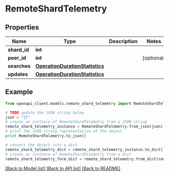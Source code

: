 # RemoteShardTelemetry


## Properties
Name | Type | Description | Notes
------------ | ------------- | ------------- | -------------
**shard_id** | **int** |  | 
**peer_id** | **int** |  | [optional] 
**searches** | [**OperationDurationStatistics**](OperationDurationStatistics.md) |  | 
**updates** | [**OperationDurationStatistics**](OperationDurationStatistics.md) |  | 

## Example

```python
from openapi_client.models.remote_shard_telemetry import RemoteShardTelemetry

# TODO update the JSON string below
json = "{}"
# create an instance of RemoteShardTelemetry from a JSON string
remote_shard_telemetry_instance = RemoteShardTelemetry.from_json(json)
# print the JSON string representation of the object
print RemoteShardTelemetry.to_json()

# convert the object into a dict
remote_shard_telemetry_dict = remote_shard_telemetry_instance.to_dict()
# create an instance of RemoteShardTelemetry from a dict
remote_shard_telemetry_form_dict = remote_shard_telemetry.from_dict(remote_shard_telemetry_dict)
```
[[Back to Model list]](../README.md#documentation-for-models) [[Back to API list]](../README.md#documentation-for-api-endpoints) [[Back to README]](../README.md)


